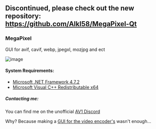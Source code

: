 ## Discontinued, please check out the new repository: https://github.com/Alkl58/MegaPixel-Qt

### MegaPixel
GUI for avif, cavif, webp, jpegxl, mozjpg and ect

![image](https://i.imgur.com/Cq5JgUe.png)

#### System Requirements:
- [Microsoft .NET Framework 4.7.2](https://dotnet.microsoft.com/download/dotnet-framework/net472)
- [Microsoft Visual C++ Redistributable x64](https://support.microsoft.com/en-us/help/2977003/the-latest-supported-visual-c-downloads)

##### Contacting me:
You can find me on the unofficial [AV1 Discord](https://discord.gg/HSBxne3)

Why? Because making a [GUI for the video encoder's](https://github.com/Alkl58/NotEnoughAV1Encodes) wasn't enough...

